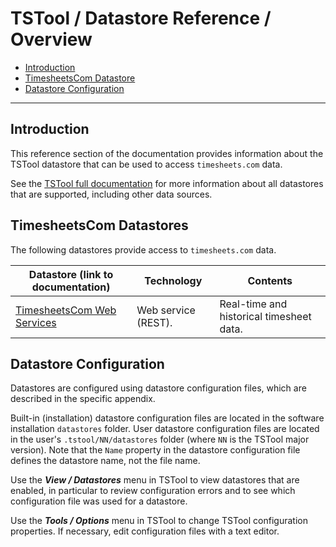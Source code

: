 # TSTool / Datastore Reference / Overview #

* [Introduction](#introduction)
* [TimesheetsCom Datastore](#timesheetscom-datastores)
* [Datastore Configuration](#datastore-configuration)

-----

## Introduction ##

This reference section of the documentation provides information about the TSTool datastore
that can be used to access `timesheets.com` data.

See the [TSTool full documentation](https://opencdss.state.co.us/tstool/latest/doc-user/datastore-ref/overview/) for more information
about all datastores that are supported, including other data sources.

## TimesheetsCom Datastores ##

The following datastores provide access to `timesheets.com` data.

| **Datastore (link to documentation)** | **Technology** | **Contents** |
|--|--|--|
| [TimesheetsCom Web Services](TimesheetsCom/TimesheetsCom.md) | Web service (REST). | Real-time and historical timesheet data. |

## Datastore Configuration ##

Datastores are configured using datastore configuration files, which are described in the specific appendix.

Built-in (installation) datastore configuration files are located in the software installation `datastores` folder.
User datastore configuration files are located in the user's `.tstool/NN/datastores` folder (where `NN` is the TSTool major version).
Note that the `Name` property in the datastore configuration file defines the datastore name, not the file name.

Use the ***View / Datastores*** menu in TSTool to view datastores that are enabled, in particular to review
configuration errors and to see which configuration file was used for a datastore.

Use the ***Tools / Options*** menu in TSTool to change TSTool configuration properties.
If necessary, edit configuration files with a text editor.
